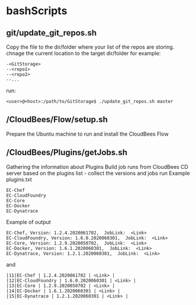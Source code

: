 # bashScripts
## git/update_git_repos.sh
Copy the file to the dir/folder where your list of the repos are storing.
chnage the current location to the target dir/folder
for example:
```
-<GitStorage>
--<repo1>
--<repo2>
--...
```
run:
```
<user>@<host>:/path/to/GitStorage$ ./update_git_repos.sh master
```
## /CloudBees/Flow/setup.sh
Prepare the Ubuntu machine to run and install the CloudBees Flow

## /CloudBees/Plugins/getJobs.sh
Gathering the information about Plugins Build job runs from CloudBees CD server based on the plugins list - collect the versions and jobs run
Example  plugins.txt
```
EC-Chef
EC-CloudFoundry
EC-Core
EC-Docker
EC-Dynatrace
```
Example of output
```
EC-Chef, Version: 1.2.4.2020061702,  JobLink:  <Link>
EC-CloudFoundry, Version: 1.6.0.2020060301,  JobLink:  <Link>
EC-Core, Version: 1.2.9.2020050702,  JobLink:  <Link>
EC-Docker, Version: 1.6.1.2020060301,  JobLink:  <Link>
EC-Dynatrace, Version: 1.2.1.2020060301,  JobLink:  <Link>

```
and
```
|11|EC-Chef | 1.2.4.2020061702 | <Link> |
|12|EC-CloudFoundry | 1.6.0.2020060301 | <Link> |
|13|EC-Core | 1.2.9.2020050702 | <Link> |
|14|EC-Docker | 1.6.1.2020060301 | <Link> |
|15|EC-Dynatrace | 1.2.1.2020060301 | <Link> |
```
